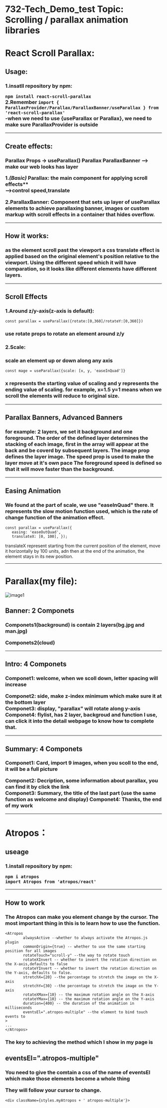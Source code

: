 # 732-Tech_Demo_test Topic: Scrolling / parallax animation libraries

# React Scroll Parallax:  
## Usage:
<h3>
1.insatll repository by npm: 

`npm install react-scroll-parallax`  
2.Remember 
`import { ParallaxProvider/Parallax/ParallaxBanner/useParallax } from 'react-scroll-parallax'`  
-when we need to use {useParallax or Parallax}, we need to make sure ParallaxProvider is outside  
</h3>

---

## Create effects: 
<h3>Parallax Props -> useParallax() Parallax ParallaxBanner --> make our web looks has layer


1.*(Basic)* Parallax: the main component for applying scroll effects**   
-->control speed,translate    

2.ParallaxBanner:
Component that sets up layer of useParallax elements to achieve parallaxing banner, images or custom markup with scroll effects in a container that hides overflow.</h3>  

---
## How it works:
<h3>
as the element scroll past the viewport a css translate effect is applied based on the original element's
position relative to the viewport. Using the different speed which it will have comparation,
so it looks like different elements have different layers.
</h3>

---
  

## Scroll Effects
<h3>1.Around z/y-axis(z-axis is default):</h3> 

`const parallax = useParallax({rotate:[0,360]/rotateY:[0,360]})`  

<h3> use rotate props to rotate an element around z/y </h3>  

<h3>2.Scale: </h3>  
<h3> scale an element up or down along any axis  </h3>  

`const mage = useParallax({scale: [x, y, 'easeInQuad']}`  
<h3>x represents the starting value of scaling and y represents the ending value of scaling.  
for example, x=1.5 y=1 means when we scroll the elements will reduce to original size.</h3>

---


## Parallax Banners, Advanced Banners 
<h3> 
for example: 2 layers, we set it background and one foreground. The order of the defined layer 
determines the stacking of each image, first in the array will appear at the back and be 
coverd by subsequent layers.   
The image prop defines the layer image. The speed prop is used to make the layer move at it's own pace  
The foreground speed is defined so that it will move faster than the background.
</h3>

---

## Easing Animation 
<h3>
We found at the part of scale, we use "easeInQuad" there. It represents the slow motion function used, which
 is the rate of change function of the animation effect.  
 </h3> 

 ```
 const parallax = useParallax({  
    easing: 'easeOutQuad',  
    translateX: [0, 100], });
```
translateX represent starting from the current position of the element, move it horizontally
by 100 units, adn then at the end of the animation, the element stays in its new position.

---
    
# Parallax(my file):  
![image1](./image/files.png)   
## Banner: 2 Componets
<h3>
Componets1(background) is contain 2 layers(bg.jpg and man.jpg) 
   
Componets2(cloud)
</h3>

---

## Intro:  4 Componets  
<h3>
Componet1: welcome, when we scoll down, letter spacing will increase  

Componet2: side, make z-index minimum which make sure it at the bottom layer  
Componet3: display, "parallax" will rotate along y-axis  
Componet4: flylist, has 2 layer, backgroud and function I use, can click it into the detail webpage to know
how to complete that.
</h3>    

---
## Summary:  4 Componets
<h3>
Componet1: Card, import 9 images, when you scoll to the end, it will be a full picture    

Componet2: Decription, some information about parallax, you can find it by click the link  
Componet3: Summary, the title of the last part (use the same function as welcome and display)
Componet4: Thanks, the end of my work

</h3>

---





# Atropos：  

## useage
<h3>
1.install repository by npm:

`npm i atropos`  
`import Atropos from 'atropos/react'`  
</h3>

---
## How to work

<h3>
The Atropos can make you element change by the cursor.
The most important thing in this is to learn how to use the function.
</h3>

```
<Atropos
        alwaysActive --whether to always activate the Atropos.js plugin
        commonOrigin={true} -- whether to use the same starting position for all images
        rotateTouch="scroll-y" --the way to rotate touch
        rotateXInvert -- whether to invert the rotation direction on the X-axis,defaults to false
        rotateYInvert -- whether to invert the rotation direction on the Y-axis, defaults to false.
        stretchX={20} --the percentage to stretch the image on the X-axis
        stretchY={30} --the percentage to stretch the image on the Y-axis
        rotateXMax={10} -- the maximum rotation angle on the X-axis
        rotateYMax={10} -- the maximum rotation angle on the Y-axis
        duration={400} -- the duration of the animation in milliseconds
        eventsEl=".atropos-multiple" --the element to bind touch events to
>
...
</Atropos>
```
<h3>
The key to achieving the method which I show in my page is</h3><h2>eventsEl=".atropos-multiple"</h2>
<h3>You need to give the comtain a css of the name of eventsEl which make those elements become a whole thing  

They will follow your cursor to change.
</h3>

`<div className={styles.myAtropos + ' atropos-multiple'}>`






   
